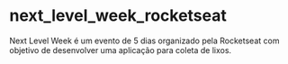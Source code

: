 # next_level_week_rocketseat
Next Level Week é um evento de 5 dias organizado pela Rocketseat com objetivo de desenvolver uma aplicação para coleta de lixos.
